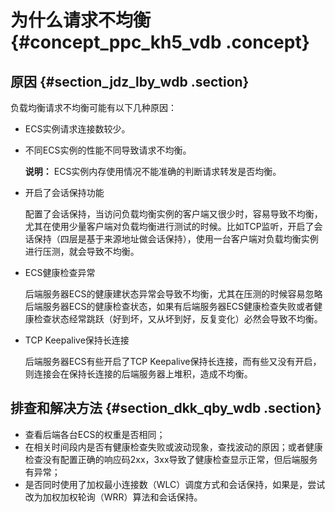 # 为什么请求不均衡 {#concept_ppc_kh5_vdb .concept}

## 原因 {#section_jdz_lby_wdb .section}

负载均衡请求不均衡可能有以下几种原因：

-   ECS实例请求连接数较少。
-   不同ECS实例的性能不同导致请求不均衡。

    **说明：** ECS实例内存使用情况不能准确的判断请求转发是否均衡。

-   开启了会话保持功能

    配置了会话保持，当访问负载均衡实例的客户端又很少时，容易导致不均衡，尤其在使用少量客户端对负载均衡进行测试的时候。比如TCP监听，开启了会话保持（四层是基于来源地址做会话保持），使用一台客户端对负载均衡实例进行压测，就会导致不均衡。

-   ECS健康检查异常

    后端服务器ECS的健康建状态异常会导致不均衡，尤其在压测的时候容易忽略后端服务器ECS的健康检查状态，如果有后端服务器ECS健康检查失败或者健康检查状态经常跳跃（好到坏，又从坏到好，反复变化）必然会导致不均衡。

-   TCP Keepalive保持长连接

    后端服务器ECS有些开启了TCP Keepalive保持长连接，而有些又没有开启，则连接会在保持长连接的后端服务器上堆积，造成不均衡。


## 排查和解决方法 {#section_dkk_qby_wdb .section}

-   查看后端各台ECS的权重是否相同；
-   在相关时间段内是否有健康检查失败或波动现象，查找波动的原因；或者健康检查没有配置正确的响应码2xx，3xx导致了健康检查显示正常，但后端服务有异常；
-   是否同时使用了加权最小连接数（WLC）调度方式和会话保持，如果是，尝试改为加权加权轮询（WRR）算法和会话保持。

